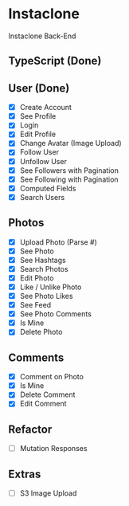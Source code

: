 # Instaclone

Instaclone Back-End

## TypeScript (Done)

## User (Done)

- [x] Create Account
- [x] See Profile
- [x] Login
- [x] Edit Profile
- [x] Change Avatar (Image Upload)
- [x] Follow User
- [x] Unfollow User
- [x] See Followers with Pagination
- [x] See Following with Pagination
- [x] Computed Fields
- [x] Search Users

## Photos

- [x] Upload Photo (Parse #)
- [x] See Photo
- [x] See Hashtags
- [x] Search Photos
- [x] Edit Photo
- [x] Like / Unlike Photo
- [x] See Photo Likes
- [x] See Feed
- [x] See Photo Comments
- [x] Is Mine
- [x] Delete Photo

## Comments

- [x] Comment on Photo
- [x] Is Mine
- [x] Delete Comment
- [x] Edit Comment

## Refactor

- [ ] Mutation Responses

## Extras

- [ ] S3 Image Upload
